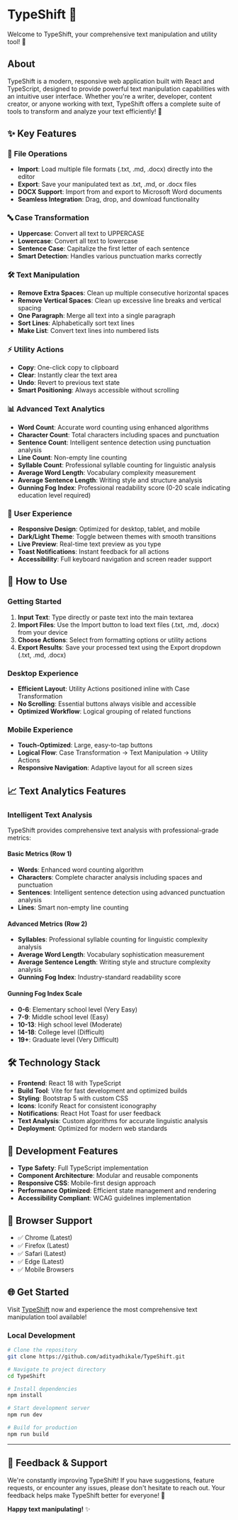 # TypeShift 📝

Welcome to TypeShift, your comprehensive text manipulation and utility tool! 🎉

## About
TypeShift is a modern, responsive web application built with React and TypeScript, designed to provide powerful text manipulation capabilities with an intuitive user interface. Whether you're a writer, developer, content creator, or anyone working with text, TypeShift offers a complete suite of tools to transform and analyze your text efficiently! 💪

## ✨ Key Features

### 📁 **File Operations**
- **Import**: Load multiple file formats (.txt, .md, .docx) directly into the editor
- **Export**: Save your manipulated text as .txt, .md, or .docx files
- **DOCX Support**: Import from and export to Microsoft Word documents
- **Seamless Integration**: Drag, drop, and download functionality

### 🔤 **Case Transformation**
- **Uppercase**: Convert all text to UPPERCASE
- **Lowercase**: Convert all text to lowercase
- **Sentence Case**: Capitalize the first letter of each sentence
- **Smart Detection**: Handles various punctuation marks correctly

### 🛠️ **Text Manipulation**
- **Remove Extra Spaces**: Clean up multiple consecutive horizontal spaces
- **Remove Vertical Spaces**: Clean up excessive line breaks and vertical spacing
- **One Paragraph**: Merge all text into a single paragraph
- **Sort Lines**: Alphabetically sort text lines
- **Make List**: Convert text lines into numbered lists

### ⚡ **Utility Actions**
- **Copy**: One-click copy to clipboard
- **Clear**: Instantly clear the text area
- **Undo**: Revert to previous text state
- **Smart Positioning**: Always accessible without scrolling

### 📊 **Advanced Text Analytics**
- **Word Count**: Accurate word counting using enhanced algorithms
- **Character Count**: Total characters including spaces and punctuation
- **Sentence Count**: Intelligent sentence detection using punctuation analysis
- **Line Count**: Non-empty line counting
- **Syllable Count**: Professional syllable counting for linguistic analysis
- **Average Word Length**: Vocabulary complexity measurement
- **Average Sentence Length**: Writing style and structure analysis
- **Gunning Fog Index**: Professional readability score (0-20 scale indicating education level required)

### 🎨 **User Experience**
- **Responsive Design**: Optimized for desktop, tablet, and mobile
- **Dark/Light Theme**: Toggle between themes with smooth transitions
- **Live Preview**: Real-time text preview as you type
- **Toast Notifications**: Instant feedback for all actions
- **Accessibility**: Full keyboard navigation and screen reader support

## 🚀 How to Use

### Getting Started
1. **Input Text**: Type directly or paste text into the main textarea
2. **Import Files**: Use the Import button to load text files (.txt, .md, .docx) from your device
3. **Choose Actions**: Select from formatting options or utility actions
4. **Export Results**: Save your processed text using the Export dropdown (.txt, .md, .docx)

### Desktop Experience
- **Efficient Layout**: Utility Actions positioned inline with Case Transformation
- **No Scrolling**: Essential buttons always visible and accessible
- **Optimized Workflow**: Logical grouping of related functions

### Mobile Experience
- **Touch-Optimized**: Large, easy-to-tap buttons
- **Logical Flow**: Case Transformation → Text Manipulation → Utility Actions
- **Responsive Navigation**: Adaptive layout for all screen sizes

## 📈 Text Analytics Features

### **Intelligent Text Analysis**
TypeShift provides comprehensive text analysis with professional-grade metrics:

#### **Basic Metrics (Row 1)**
- **Words**: Enhanced word counting algorithm
- **Characters**: Complete character analysis including spaces and punctuation
- **Sentences**: Intelligent sentence detection using advanced punctuation analysis
- **Lines**: Smart non-empty line counting

#### **Advanced Metrics (Row 2)**
- **Syllables**: Professional syllable counting for linguistic complexity analysis
- **Average Word Length**: Vocabulary sophistication measurement
- **Average Sentence Length**: Writing style and structure complexity analysis
- **Gunning Fog Index**: Industry-standard readability score

#### **Gunning Fog Index Scale**
- **0-6**: Elementary school level (Very Easy)
- **7-9**: Middle school level (Easy)
- **10-13**: High school level (Moderate)
- **14-18**: College level (Difficult)
- **19+**: Graduate level (Very Difficult)

## 🛠️ Technology Stack

- **Frontend**: React 18 with TypeScript
- **Build Tool**: Vite for fast development and optimized builds
- **Styling**: Bootstrap 5 with custom CSS
- **Icons**: Iconify React for consistent iconography
- **Notifications**: React Hot Toast for user feedback
- **Text Analysis**: Custom algorithms for accurate linguistic analysis
- **Deployment**: Optimized for modern web standards

## 🎯 Development Features

- **Type Safety**: Full TypeScript implementation
- **Component Architecture**: Modular and reusable components
- **Responsive CSS**: Mobile-first design approach
- **Performance Optimized**: Efficient state management and rendering
- **Accessibility Compliant**: WCAG guidelines implementation

## 📱 Browser Support

- ✅ Chrome (Latest)
- ✅ Firefox (Latest)
- ✅ Safari (Latest)
- ✅ Edge (Latest)
- ✅ Mobile Browsers

## 🌐 Get Started

Visit [TypeShift](https://typeshift.netlify.app/) now and experience the most comprehensive text manipulation tool available!

### Local Development

```bash
# Clone the repository
git clone https://github.com/adityadhikale/TypeShift.git

# Navigate to project directory
cd TypeShift

# Install dependencies
npm install

# Start development server
npm run dev

# Build for production
npm run build
```

---

## 💬 Feedback & Support

We're constantly improving TypeShift! If you have suggestions, feature requests, or encounter any issues, please don't hesitate to reach out. Your feedback helps make TypeShift better for everyone! 🌟

**Happy text manipulating!** ✨

